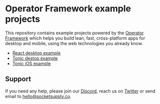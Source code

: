 # Operator Framework example projects

This repository contains example projects powered by the [Operator Framework](https://operatorframework.dev) which helps you build lean, fast, cross-platform apps for desktop and mobile, using the web technologies you already know.

- [React desktop example](./react-desktop/)
- [Tonic destop example](./tonic-desktop/)
- [Tonic iOS example](./tonic-ios/)

## Support

If you need any help, please join our [Discord](https://discord.gg/YPV32gKCsH), reach us on [Twitter](https://twitter.com/socketsupply) or send email to hello@socketsupply.co.
